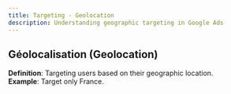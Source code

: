 ```yaml
---
title: Targeting - Geolocation
description: Understanding geographic targeting in Google Ads
---
```


## Géolocalisation (Geolocation)
**Definition**: Targeting users based on their geographic location.  
**Example**: Target only France.